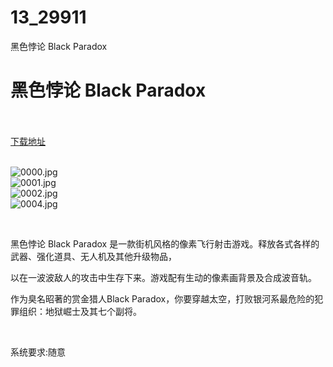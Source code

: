 # 13_29911
黑色悖论 Black Paradox
# 黑色悖论 Black Paradox
 <br/></br>
[下载地址](https://www.switch520.cc/article/29911 "下载地址")
<br/></br>

<p><img title="0000.jpg" src="https://www.switch520.cc/muke_img/2022_04_19_cfaefbb1d4f37.jpg" alt="0000.jpg"><br>
<img title="0001.jpg" src="https://www.switch520.cc/muke_img/2022_04_19_da83877f5c0cd.jpg" alt="0001.jpg"><br>
<img title="0002.jpg" src="https://www.switch520.cc/muke_img/2022_04_19_7abfbbe17bf67.jpg" alt="0002.jpg"><br>
<img title="0004.jpg" src="https://www.switch520.cc/muke_img/2022_04_19_042a28b9e87b4.jpg" alt="0004.jpg"></p>
<p>&nbsp;</p>
<p>黑色悖论 Black Paradox 是一款街机风格的像素飞行射击游戏。释放各式各样的武器、强化道具、无人机及其他升级物品，</p>
<p>以在一波波敌人的攻击中生存下来。游戏配有生动的像素画背景及合成波音轨。</p>
<p>作为臭名昭著的赏金猎人Black Paradox，你要穿越太空，打败银河系最危险的犯罪组织：地狱崛士及其七个副将。</p>
<p>&nbsp;</p>
<p>系统要求:随意</p>



